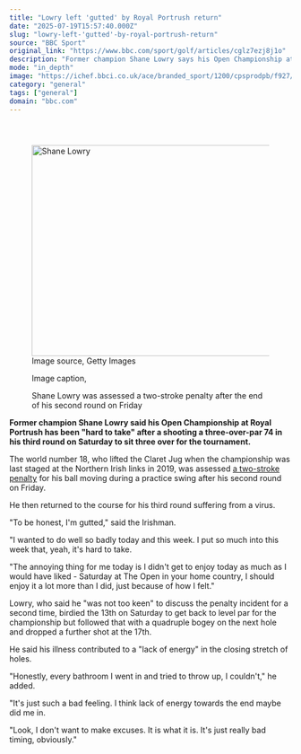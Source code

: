 ```yaml
---
title: "Lowry left 'gutted' by Royal Portrush return"
date: "2025-07-19T15:57:40.000Z"
slug: "lowry-left-'gutted'-by-royal-portrush-return"
source: "BBC Sport"
original_link: "https://www.bbc.com/sport/golf/articles/cglz7ezj8j1o"
description: "Former champion Shane Lowry says his Open Championship at Royal Portrush has been 'hard to take' after a shooting three over in his third round on Saturday."
mode: "in_depth"
image: "https://ichef.bbci.co.uk/ace/branded_sport/1200/cpsprodpb/f927/live/5beb7b30-64b6-11f0-9881-954771c01d18.jpg"
category: "general"
tags: ["general"]
domain: "bbc.com"
---
```

<div id="readability-page-1" class="page"><div><main id="main-content" data-testid="main-content"><article id="urn-bbc-ares--article-cglz7ezj8j1o"><header data-component="headline-block"></header><div data-component="image-block"><figure><p><span><picture><source srcset="https://ichef.bbci.co.uk/ace/standard/240/cpsprodpb/f927/live/5beb7b30-64b6-11f0-9881-954771c01d18.jpg.webp 240w, https://ichef.bbci.co.uk/ace/standard/320/cpsprodpb/f927/live/5beb7b30-64b6-11f0-9881-954771c01d18.jpg.webp 320w, https://ichef.bbci.co.uk/ace/standard/480/cpsprodpb/f927/live/5beb7b30-64b6-11f0-9881-954771c01d18.jpg.webp 480w, https://ichef.bbci.co.uk/ace/standard/624/cpsprodpb/f927/live/5beb7b30-64b6-11f0-9881-954771c01d18.jpg.webp 624w" type="image/webp"><img alt="Shane Lowry" src="https://ichef.bbci.co.uk/ace/standard/667/cpsprodpb/f927/live/5beb7b30-64b6-11f0-9881-954771c01d18.jpg" srcset="https://ichef.bbci.co.uk/ace/standard/240/cpsprodpb/f927/live/5beb7b30-64b6-11f0-9881-954771c01d18.jpg 240w, https://ichef.bbci.co.uk/ace/standard/320/cpsprodpb/f927/live/5beb7b30-64b6-11f0-9881-954771c01d18.jpg 320w, https://ichef.bbci.co.uk/ace/standard/480/cpsprodpb/f927/live/5beb7b30-64b6-11f0-9881-954771c01d18.jpg 480w, https://ichef.bbci.co.uk/ace/standard/624/cpsprodpb/f927/live/5beb7b30-64b6-11f0-9881-954771c01d18.jpg 624w" width="667" height="376"></picture></span><span role="text"><span>Image source, </span>Getty Images</span></p><figcaption><span>Image caption, </span><p>Shane Lowry was assessed a two-stroke penalty after the end of his second round on Friday</p></figcaption></figure></div><div data-component="text-block"><p><b>Former champion Shane Lowry said his Open Championship at Royal Portrush has been "hard to take" after a shooting a three-over-par 74 in his third round on Saturday to sit three over for the tournament.</b></p><p>The world number 18, who lifted the Claret Jug when the championship was last staged at the Northern Irish links in 2019, was assessed <a href="https://www.bbc.com/sport/golf/articles/cr5v9035vj7o">a two-stroke penalty</a> for his ball moving during a practice swing after his second round on Friday.</p><p>He then returned to the course for his third round suffering from a virus.</p><p>"To be honest, I'm gutted," said the Irishman. </p><p>"I wanted to do well so badly today and this week. I put so much into this week that, yeah, it's hard to take.</p><p>"The annoying thing for me today is I didn't get to enjoy today as much as I would have liked - Saturday at The Open in your home country, I should enjoy it a lot more than I did, just because of how I felt."</p><p>Lowry, who said he "was not too keen" to discuss the penalty incident for a second time, birdied the 13th on Saturday to get back to level par for the championship but followed that with a quadruple bogey on the next hole and dropped a further shot at the 17th.</p><p>He said his illness contributed to a "lack of energy" in the closing stretch of holes.</p><p>"Honestly, every bathroom I went in and tried to throw up, I couldn't," he added.</p><p>"It's just such a bad feeling. I think lack of energy towards the end maybe did me in.</p><p>"Look, I don't want to make excuses. It is what it is. It's just really bad timing, obviously."</p></div></article></main></div></div>